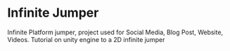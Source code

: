 # Infinite Jumper
Infinite Platform jumper, project used for Social Media, Blog Post, Website, Videos. Tutorial on unity engine to a 2D infinite jumper
